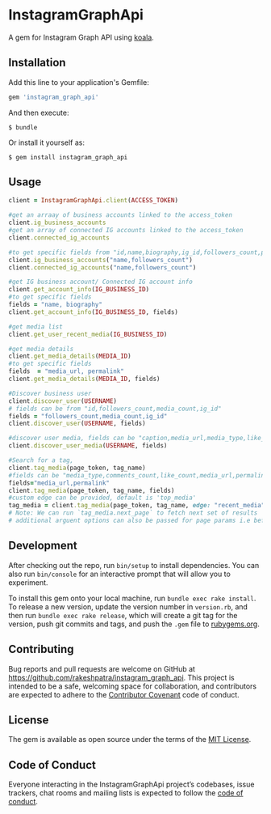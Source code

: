 # InstagramGraphApi

A gem for Instagram Graph API using [koala](https://github.com/arsduo/koala).

## Installation

Add this line to your application's Gemfile:

```ruby
gem 'instagram_graph_api'
```

And then execute:

    $ bundle

Or install it yourself as:

    $ gem install instagram_graph_api

## Usage

```ruby
client = InstagramGraphApi.client(ACCESS_TOKEN)

#get an arraay of business accounts linked to the access_token
client.ig_business_accounts
#get an array of connected IG accounts linked to the access_token
client.connected_ig_accounts

#to get specific fields from "id,name,biography,ig_id,followers_count,profile_picture_url,username"
client.ig_business_accounts("name,followers_count")
client.connected_ig_accounts("name,followers_count")

#get IG business account/ Connected IG account info
client.get_account_info(IG_BUSINESS_ID)
#to get specific fields
fields = "name, biography"
client.get_account_info(IG_BUSINESS_ID, fields)

#get media list
client.get_user_recent_media(IG_BUSINESS_ID)

#get media details
client.get_media_details(MEDIA_ID)
#to get specific fields
fields  = "media_url, permalink"
client.get_media_details(MEDIA_ID, fields)

#Discover business user
client.discover_user(USERNAME)
# fields can be from "id,followers_count,media_count,ig_id"
fields = "followers_count,media_count,ig_id"
client.discover_user(USERNAME, fields)

#discover user media, fields can be "caption,media_url,media_type,like_count,comments_count,id"
client.discover_user_media(USERNAME, fields)

#Search for a tag, 
client.tag_media(page_token, tag_name)
#fields can be "media_type,comments_count,like_count,media_url,permalink"
fields="media_url,permalink"
client.tag_media(page_token, tag_name, fields)
#custom edge can be provided, default is 'top_media'
tag_media = client.tag_media(page_token, tag_name, edge: "recent_media")
# Note: We can run `tag_media.next_page` to fetch next set of results
# additional arguent options can also be passed for page params i.e before/after/limit etc
```

## Development

After checking out the repo, run `bin/setup` to install dependencies. You can also run `bin/console` for an interactive prompt that will allow you to experiment.

To install this gem onto your local machine, run `bundle exec rake install`. To release a new version, update the version number in `version.rb`, and then run `bundle exec rake release`, which will create a git tag for the version, push git commits and tags, and push the `.gem` file to [rubygems.org](https://rubygems.org).

## Contributing

Bug reports and pull requests are welcome on GitHub at https://github.com/rakeshpatra/instagram_graph_api. This project is intended to be a safe, welcoming space for collaboration, and contributors are expected to adhere to the [Contributor Covenant](http://contributor-covenant.org) code of conduct.

## License

The gem is available as open source under the terms of the [MIT License](https://opensource.org/licenses/MIT).

## Code of Conduct

Everyone interacting in the InstagramGraphApi project’s codebases, issue trackers, chat rooms and mailing lists is expected to follow the [code of conduct](https://github.com/rakeshpatra/instagram_graph_api/blob/master/CODE_OF_CONDUCT.md).
